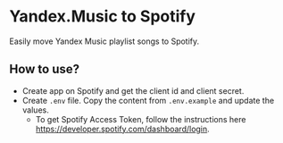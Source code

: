 # Yandex.Music to Spotify
Easily move Yandex Music playlist songs to Spotify.

## How to use?
- Create app on Spotify and get the client id and client secret.
- Create `.env` file. Copy the content from `.env.example` and update the values.
  - To get Spotify Access Token, follow the instructions here https://developer.spotify.com/dashboard/login.
